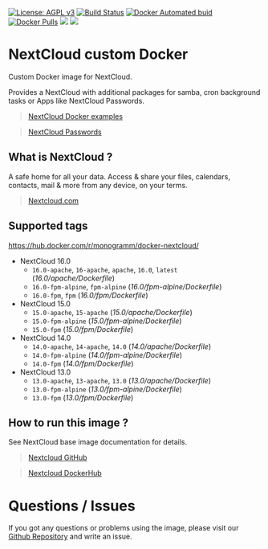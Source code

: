 
[uri_license]: http://www.gnu.org/licenses/agpl.html
[uri_license_image]: https://img.shields.io/badge/License-AGPL%20v3-blue.svg

[![License: AGPL v3][uri_license_image]][uri_license]
[![Build Status](https://travis-ci.org/Monogramm/docker-nextcloud.svg)](https://travis-ci.org/Monogramm/docker-nextcloud)
[![Docker Automated buid](https://img.shields.io/docker/build/monogramm/docker-nextcloud.svg)](https://hub.docker.com/r/monogramm/docker-nextcloud/)
[![Docker Pulls](https://img.shields.io/docker/pulls/monogramm/docker-nextcloud.svg)](https://hub.docker.com/r/monogramm/docker-nextcloud/)
[![](https://images.microbadger.com/badges/version/monogramm/docker-nextcloud.svg)](https://microbadger.com/images/monogramm/docker-nextcloud)
[![](https://images.microbadger.com/badges/image/monogramm/docker-nextcloud.svg)](https://microbadger.com/images/monogramm/docker-nextcloud)

# NextCloud custom Docker

Custom Docker image for NextCloud.

Provides a NextCloud with additional packages for samba, cron background tasks or Apps like NextCloud Passwords.

> [NextCloud Docker examples](https://github.com/nextcloud/docker/tree/master/.examples)

> [NextCloud Passwords](https://github.com/marius-wieschollek/passwords)

## What is NextCloud ?

A safe home for all your data. Access & share your files, calendars, contacts, mail & more from any device, on your terms.

> [Nextcloud.com](https://nextcloud.com/)

## Supported tags

https://hub.docker.com/r/monogramm/docker-nextcloud/

* NextCloud 16.0
    -	`16.0-apache`, `16-apache`, `apache`, `16.0`, `latest` (*16.0/apache/Dockerfile*)
    -	`16.0-fpm-alpine`, `fpm-alpine` (*16.0/fpm-alpine/Dockerfile*)
    -	`16.0-fpm`, `fpm` (*16.0/fpm/Dockerfile*)
* NextCloud 15.0
    -	`15.0-apache`, `15-apache` (*15.0/apache/Dockerfile*)
    -	`15.0-fpm-alpine` (*15.0/fpm-alpine/Dockerfile*)
    -	`15.0-fpm` (*15.0/fpm/Dockerfile*)
* NextCloud 14.0
    -	`14.0-apache`, `14-apache`, `14.0` (*14.0/apache/Dockerfile*)
    -	`14.0-fpm-alpine` (*14.0/fpm-alpine/Dockerfile*)
    -	`14.0-fpm` (*14.0/fpm/Dockerfile*)
* NextCloud 13.0
    -	`13.0-apache`, `13-apache`, `13.0` (*13.0/apache/Dockerfile*)
    -	`13.0-fpm-alpine` (*13.0/fpm-alpine/Dockerfile*)
    -	`13.0-fpm` (*13.0/fpm/Dockerfile*)

## How to run this image ?

See NextCloud base image documentation for details.

> [Nextcloud GitHub](https://github.com/nextcloud/docker)

> [Nextcloud DockerHub](https://hub.docker.com/r/library/nextcloud/)

# Questions / Issues
If you got any questions or problems using the image, please visit our [Github Repository](https://github.com/Monogramm/docker-nextcloud) and write an issue.  
